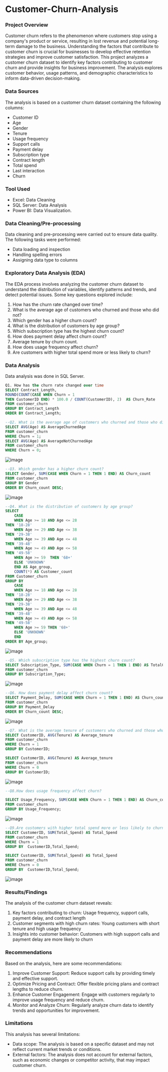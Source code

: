 # Customer-Churn-Analysis

### Project Overview
Customer churn refers to the phenomenon where customers stop using a company's product or service, resulting in lost revenue and potential long-term damage to the business. Understanding the factors that contribute to customer churn is crucial for businesses to develop effective retention strategies and improve customer satisfaction.
This project analyzes a customer churn dataset to identify key factors contributing to customer churn and provide insights for business improvement. The analysis explores customer behavior, usage patterns, and demographic characteristics to inform data-driven decision-making.

### Data Sources

The analysis is based on a customer churn dataset containing the following columns:
- Customer ID
- Age
- Gender
- Tenure
- Usage frequency
- Support calls
- Payment delay
- Subscription type
- Contract length
- Total spend
- Last interaction
- Churn

### Tool Used

- Excel: Data Cleaning
- SQL Server: Data Analysis
- Power BI: Data Visualization.

### Data Cleaning/Pre-processing

Data cleaning and pre-processing were carried out to ensure data quality. The following tasks were performed:
- Data loading and inspection
- Handling spelling errors
- Assigning data type to columns

### Exploratory Data Analysis (EDA)

The EDA process involves analyzing the customer churn dataset to understand the distribution of variables, identify patterns and trends, and detect potential issues. Some key questions explored include:
1. How has the churn rate changed over time?
2. What is the average age of customers who churned and those who did not?
3. Which gender has a higher churn count?
4. What is the distribution of customers by age group?
5. Which subscription type has the highest churn count?
6. How does payment delay affect churn count?
7. Average tenure by churn count.
8. How does usage frequency affect churn?
9. Are customers with higher total spend more or less likely to churn?

### Data Analysis

Data analysis was done in SQL Server. 
~~~sql
Q1. How has the churn rate changed over time
SELECT Contract_Length,
ROUND(COUNT(CASE WHEN Churn = 1
THEN CustomerID END) * 100.0 / COUNT(CustomerID), 2)  AS Churn_Rate
FROM customer_churn
GROUP BY Contract_Length
ORDER BY Contract_Length;
~~~
~~~sql
--Q2. What is the average age of customers who churned and those who did not?
SELECT AVG(Age) AS AverageChurnedAge
FROM customer_churn
WHERE Churn = 1; 
SELECT AVG(Age) AS AverageNotChurnedAge
FROM customer_churn
WHERE Churn = 0;
~~~
![image](https://github.com/user-attachments/assets/26b6ad36-f97f-4c51-8d8c-d8dea28205e3)
~~~sql
--Q3. Which gender has a higher churn count?
SELECT Gender, SUM(CASE WHEN Churn = 1 THEN 1 END) AS Churn_count
FROM customer_churn
GROUP BY Gender
ORDER BY Churn_count DESC;
~~~
![image](https://github.com/user-attachments/assets/384e8938-eccb-4c64-85bc-519d0855b2cf)
~~~sql
--Q4. What is the distribution of customers by age group?
SELECT 
	CASE
	WHEN Age >= 18 AND Age <= 28
THEN '18-28'
	WHEN Age >= 29 AND Age <= 38
THEN '29-38'
	WHEN Age >= 39 AND Age <= 48
THEN '39-48'
	WHEN Age >= 49 AND Age <= 58
THEN '49-58'
	WHEN Age >= 59  THEN '68+'
	ELSE 'UNKNOWN'
	END AS Age_group,
	COUNT(*) AS Customer_count
FROM Customer_churn
GROUP BY 
	CASE
	WHEN Age >= 18 AND Age <= 28
THEN '18-28'
	WHEN Age >= 29 AND Age <= 38
THEN '29-38'
	WHEN Age >= 39 AND Age <= 48
THEN '39-48'
	WHEN Age >= 49 AND Age <= 58
THEN '49-58'
	WHEN Age >= 59 THEN '68+'
	ELSE 'UNKNOWN'
	END
ORDER BY Age_group;
~~~
![image](https://github.com/user-attachments/assets/81c54bc6-edc0-4b57-8f41-5048098c4e6b)
~~~sql
--Q5. Which subscription type has the highest churn count?
SELECT Subscription_Type, SUM(CASE WHEN Churn = 1 THEN 1 END) AS TotalChurn
FROM customer_churn
GROUP BY Subscription_Type;
~~~
![image](https://github.com/user-attachments/assets/7a661700-a064-42c8-b748-43159f575f67)
~~~sql
--Q6. How does payment delay affect churn count?
SELECT Payment_Delay, SUM(CASE WHEN Churn = 1 THEN 1 END) AS Churn_count
FROM customer_churn
GROUP BY Payment_Delay
ORDER BY Churn_count DESC;
~~~
![image](https://github.com/user-attachments/assets/fe71e40c-ef75-4e74-a267-9ecb27f2d674)
~~~sql
--Q7. What is the average tenure of customers who churned and those who did not?
SELECT CustomerID, AVG(Tenure) AS Average_tenure
FROM customer_churn
WHERE Churn = 1
GROUP BY CustomerID;

SELECT CustomerID, AVG(Tenure) AS Average_tenure
FROM customer_churn
WHERE Churn = 0
GROUP BY CustomerID;
~~~
![image](https://github.com/user-attachments/assets/d6063b3e-eb80-4d72-a453-43e9668f5341)
~~~sql
--Q8.How does usage frequency affect churn?

SELECT Usage_Frequency, SUM(CASE WHEN Churn = 1 THEN 1 END) AS Churn_count
FROM customer_churn
GROUP BY Usage_Frequency;
~~~
![image](https://github.com/user-attachments/assets/09eed270-f09f-4fb8-8e77-074c471625ed)
~~~sql
--Q9.Are customers with higher total spend more or less likely to churn?
SELECT CustomerID, SUM(Total_Spend) AS Total_Spend
FROM customer_churn
WHERE Churn = 1
GROUP BY  CustomerID,Total_Spend;

SELECT CustomerID, SUM(Total_Spend) AS Total_Spend
FROM customer_churn
WHERE Churn = 0
GROUP BY  CustomerID,Total_Spend;
~~~
![image](https://github.com/user-attachments/assets/e7185ddb-cc9b-403e-acd6-4f599bbaaca1)

### Results/Findings

The analysis of the customer churn dataset reveals:
1. Key factors contributing to churn: Usage frequency, support calls, payment delay, and contract length
2. Customer segments with high churn rates: Young customers with short tenure and high usage frequency
3. Insights into customer behavior: Customers with high support calls and payment delay are more likely to churn

### Recommendations

Based on the analysis, here are some recommendations:
1. Improve Customer Support: Reduce support calls by providing timely and effective support.
2. Optimize Pricing and Contract: Offer flexible pricing plans and contract lengths to reduce churn.
3. Enhance Customer Engagement: Engage with customers regularly to improve usage frequency and reduce churn.
4. Monitor and Analyze Churn: Regularly analyze churn data to identify trends and opportunities for improvement.

### Limitations
This analysis has several limitations:
- Data scope: The analysis is based on a specific dataset and may not reflect current market trends or conditions.
- External factors: The analysis does not account for external factors, such as economic changes or competitor activity, that may impact customer churn.














